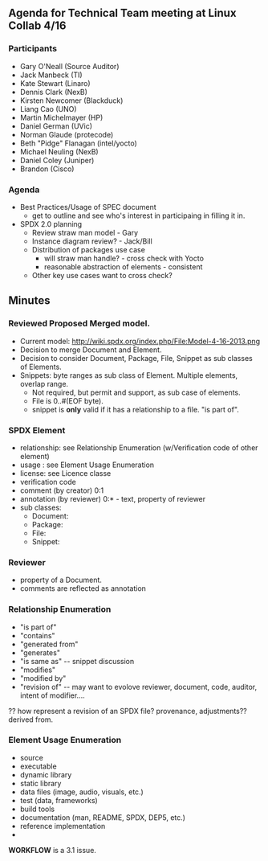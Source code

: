 ## **Agenda for Technical Team meeting at Linux Collab 4/16**

### Participants

  - Gary O'Neall (Source Auditor)
  - Jack Manbeck (TI)
  - Kate Stewart (Linaro)
  - Dennis Clark (NexB)
  - Kirsten Newcomer (Blackduck)
  - Liang Cao (UNO)
  - Martin Michelmayer (HP)
  - Daniel German (UVic)
  - Norman Glaude (protecode)
  - Beth "Pidge" Flanagan (intel/yocto)
  - Michael Neuling (NexB)
  - Daniel Coley (Juniper)
  - Brandon (Cisco)

### Agenda

  - Best Practices/Usage of SPEC document
      - get to outline and see who's interest in participaing in filling
        it in.
  - SPDX 2.0 planning
      - Review straw man model - Gary
      - Instance diagram review? - Jack/Bill
      - Distribution of packages use case
          - will straw man handle? - cross check with Yocto
          - reasonable abstraction of elements - consistent
      - Other key use cases want to cross check?

## Minutes

### Reviewed Proposed Merged model.

  - Current model:
    <http://wiki.spdx.org/index.php/File:Model-4-16-2013.png>
  - Decision to merge Document and Element.
  - Decision to consider Document, Package, File, Snippet as sub classes
    of Elements.
  - Snippets: byte ranges as sub class of Element. Multiple elements,
    overlap range.
      - Not required, but permit and support, as sub case of elements.
      - File is 0..\#(EOF byte).
      - snippet is **only** valid if it has a relationship to a file.
        "is part of".

### SPDX Element

  - relationship: see Relationship Enumeration (w/Verification code of
    other element)
  - usage : see Element Usage Enumeration
  - license: see Licence classe
  - verification code
  - comment (by creator) 0:1
  - annotation (by reviewer) 0:\* - text, property of reviewer
  - sub classes:
      - Document:
      - Package:
      - File:
      - Snippet:

### Reviewer

  - property of a Document.
  - comments are reflected as annotation

### Relationship Enumeration

  - "is part of"
  - "contains"
  - "generated from"
  - "generates"
  - "is same as" -- snippet discussion
  - "modifies"
  - "modified by"
  - "revision of" -- may want to evolove reviewer, document, code,
    auditor, intent of modifier....

?? how represent a revision of an SPDX file? provenance, adjustments??
derived from.

### Element Usage Enumeration

  - source
  - executable
  - dynamic library
  - static library
  - data files (image, audio, visuals, etc.)
  - test (data, frameworks)
  - build tools
  - documentation (man, README, SPDX, DEP5, etc.)
  - reference implementation
  - 
**WORKFLOW** is a 3.1 issue.
